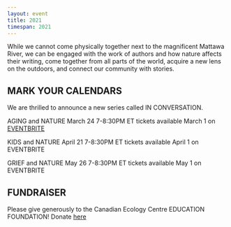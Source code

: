 ```yaml
---
layout: event
title: 2021
timespan: 2021
---
```


While we cannot come physically together next to the magnificent Mattawa River, we can be engaged with the work of authors and how nature affects their writing, come together from all parts of the world, acquire a new lens on the outdoors, and connect our community with stories.

## MARK YOUR CALENDARS

We are thrilled to announce a new series called IN CONVERSATION. 

AGING and NATURE  March 24 7-8:30PM ET 
tickets available March 1 on [EVENTBRITE](https://www.eventbrite.ca/e/in-conversation-about-aging-and-nature-tickets-140566493165?utm-medium=discovery&utm-campaign=social&utm-content=attendeeshare&aff=escb&utm-source=cp&utm-term=listing)

KIDS and NATURE  April 21  7-8:30PM ET
tickets available April 1 on EVENTBRITE

GRIEF and NATURE  May 26  7-8:30PM ET
tickets available May 1 on EVENTBRITE

## FUNDRAISER

Please give generously to the Canadian Ecology Centre EDUCATION FOUNDATION! 
Donate [here](https://www.canadianecology.ca/donate/)